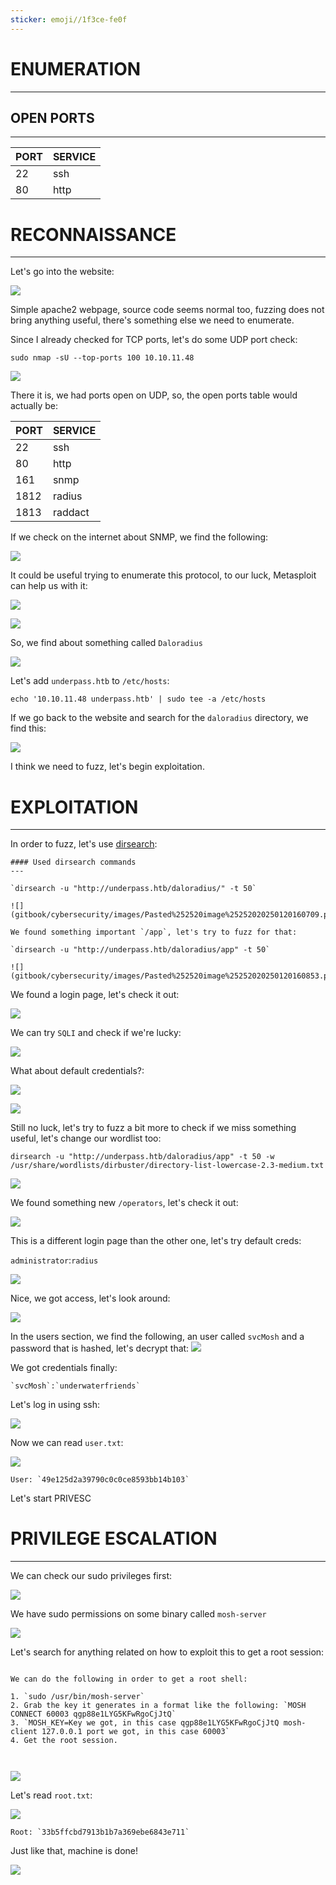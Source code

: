 ```yaml
---
sticker: emoji//1f3ce-fe0f
---
```

# ENUMERATION
---



## OPEN PORTS
---


| PORT | SERVICE |
| :--- | :------ |
| 22   | ssh     |
| 80   | http    |



# RECONNAISSANCE
---


Let's go into the website:


![](gitbook/cybersecurity/images/Pasted%252520image%25252020250120155437.png)

Simple apache2 webpage, source code seems normal too, fuzzing does not bring anything useful, there's something else we need to enumerate.

Since I already checked for TCP ports, let's do some UDP port check:


`sudo nmap -sU --top-ports 100 10.10.11.48`


![](gitbook/cybersecurity/images/Pasted%252520image%25252020250120155642.png)

There it is, we had ports open on UDP, so, the open ports table would actually be:



| PORT | SERVICE |
| :--- | :------ |
| 22   | ssh     |
| 80   | http    |
| 161  | snmp    |
| 1812 | radius  |
| 1813 | raddact |
If we check on the internet about SNMP, we find the following:

![](gitbook/cybersecurity/images/Pasted%252520image%25252020250120155817.png)

It could be useful trying to enumerate this protocol, to our luck, Metasploit can help us with it:

![](gitbook/cybersecurity/images/Pasted%252520image%25252020250120155941.png)


![](gitbook/cybersecurity/images/Pasted%252520image%25252020250120160017.png)

So, we find about something called `Daloradius` 

![](gitbook/cybersecurity/images/Pasted%252520image%25252020250120160052.png)

Let's add `underpass.htb` to `/etc/hosts`:

`echo '10.10.11.48 underpass.htb' | sudo tee -a /etc/hosts`


If we go back to the website and search for the `daloradius` directory, we find this:

![](gitbook/cybersecurity/images/Pasted%252520image%25252020250120160325.png)

I think we need to fuzz, let's begin exploitation.



# EXPLOITATION
---

In order to fuzz, let's use [dirsearch](https://github.com/maurosoria/dirsearch):


```ad-hint
#### Used dirsearch commands
---

`dirsearch -u "http://underpass.htb/daloradius/" -t 50`

![](gitbook/cybersecurity/images/Pasted%252520image%25252020250120160709.png)

We found something important `/app`, let's try to fuzz for that:

`dirsearch -u "http://underpass.htb/daloradius/app" -t 50`

![](gitbook/cybersecurity/images/Pasted%252520image%25252020250120160853.png)

```


We found a login page, let's check it out:


![](gitbook/cybersecurity/images/Pasted%252520image%25252020250120160957.png)

We can try `SQLI` and check if we're lucky:


![](gitbook/cybersecurity/images/Pasted%252520image%25252020250120161050.png)

What about default credentials?:

![](gitbook/cybersecurity/images/Pasted%252520image%25252020250120161124.png)


![](gitbook/cybersecurity/images/Pasted%252520image%25252020250120161142.png)


Still no luck, let's try to fuzz a bit more to check if we miss something useful, let's change our wordlist too:

`dirsearch -u "http://underpass.htb/daloradius/app" -t 50 -w /usr/share/wordlists/dirbuster/directory-list-lowercase-2.3-medium.txt`

![](gitbook/cybersecurity/images/Pasted%252520image%25252020250120161314.png)

We found something new `/operators`, let's check it out:


![](gitbook/cybersecurity/images/Pasted%252520image%25252020250120161421.png)

This is a different login page than the other one, let's try default creds:


`administrator`:`radius`


![](gitbook/cybersecurity/images/Pasted%252520image%25252020250120161500.png)

Nice, we got access, let's look around:

![](gitbook/cybersecurity/images/Pasted%252520image%25252020250120161530.png)

In the users section, we find the following, an user called `svcMosh` and a password that is hashed, let's decrypt that:
![](gitbook/cybersecurity/images/Pasted%252520image%25252020250120161644.png)

We got credentials finally:

```ad-important
`svcMosh`:`underwaterfriends`
```

Let's log in using ssh:


![](gitbook/cybersecurity/images/Pasted%252520image%25252020250120161747.png)

Now we can read `user.txt`:

![](gitbook/cybersecurity/images/Pasted%252520image%25252020250120161803.png)

```ad-important
User: `49e125d2a39790c0c0ce8593bb14b103`
```

Let's start PRIVESC

# PRIVILEGE ESCALATION
---


We can check our sudo privileges first:

![](gitbook/cybersecurity/images/Pasted%252520image%25252020250120161903.png)

We have sudo permissions on some binary called `mosh-server`

![](gitbook/cybersecurity/images/Pasted%252520image%25252020250120161956.png)

Let's search for anything related on how to exploit this to get a root session:

```ad-summary

We can do the following in order to get a root shell:

1. `sudo /usr/bin/mosh-server`
2. Grab the key it generates in a format like the following: `MOSH CONNECT 60003 qgp88e1LYG5KFwRgoCjJtQ`
3. `MOSH_KEY=Key we got, in this case qgp88e1LYG5KFwRgoCjJtQ mosh-client 127.0.0.1 port we got, in this case 60003`
4. Get the root session.



```

![](gitbook/cybersecurity/images/Pasted%252520image%25252020250120162643.png)

Let's read `root.txt`:


![](gitbook/cybersecurity/images/Pasted%252520image%25252020250120162658.png)

```ad-important
Root: `33b5ffcbd7913b1b7a369ebe6843e711`
```

Just like that, machine is done!

![](gitbook/cybersecurity/images/Pasted%252520image%25252020250120162731.png)

